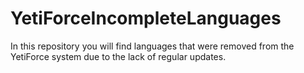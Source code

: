 # YetiForceIncompleteLanguages
In this repository you will find languages that were removed from the YetiForce system due to the lack of regular updates.
